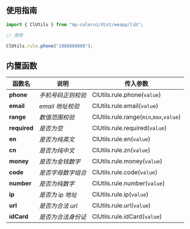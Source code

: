 ## 使用指南

```js
import { ClUtils } from "mp-colorui/dist/weapp/lib";

// 使用

ClUtils.rule.phone("1888888888");
```

## 内置函数

| 函数名       | 说明               | 传入参数                                |
| ------------ | ------------------ | --------------------------------------- |
| **phone**    | _手机号码正则校验_ | ClUtils.rule.phone(`value`)             |
| **email**    | _email 地址校验_   | ClUtils.rule.email(`value`)             |
| **range**    | _数值范围校验_     | ClUtils.rule.range(`min`,`max`,`value`) |
| **required** | _是否为空_         | ClUtils.rule.required(`value`)          |
| **en**       | _是否为纯英文_     | ClUtils.rule.en(`value`)                |
| **cn**       | _是否为纯中文_     | ClUtils.rule.zn(`value`)                |
| **money**    | _是否为金钱数字_   | ClUtils.rule.money(`value`)             |
| **code**     | _是否字母数字组合_ | ClUtils.rule.code(`value`)              |
| **number**   | _是否为纯数字_     | ClUtils.rule.number(`value`)            |
| **ip**       | _是否为 ip 地址_   | ClUtils.rule.ip(`value`)                |
| **url**      | _是否为合法 url_   | ClUtils.rule.url(`value`)               |
| **idCard**   | _是否为合法身份证_ | ClUtils.rule.idCard(`value`)            |
